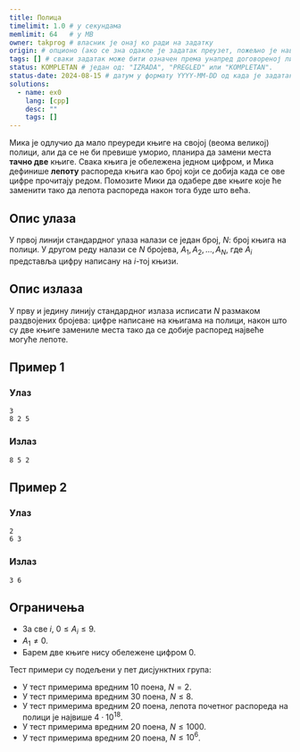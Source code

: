 ```yaml
---
title: Полица
timelimit: 1.0 # у секундама
memlimit: 64   # y MB
owner: takprog # власник је онај ко ради на задатку
origin: # опционо (ако се зна одакле је задатак преузет, пожељно је навести извор)
tags: [] # сваки задатак може бити означен према унапред договореној листи ознака
status: KOMPLETAN # један од: "IZRADA", "PREGLED" или "KOMPLETAN".
status-date: 2024-08-15 # датум у формату YYYY-MM-DD од када је задатак у наведеном статусу
solutions:
  - name: ex0
    lang: [cpp]
    desc: ""
    tags: []
---
```


Мика је одлучио да мало преуреди књиге на својој (веома великој) полици, али да се не би превише уморио, планира да замени места **тачно две** књиге. Свака књига је обележена једном цифром, и Мика дефинише **лепоту** распореда књига као број који се добија када се ове цифре прочитају редом. Помозите Мики да одабере две књиге које ће заменити тако да лепота распореда након тога буде што већа.

## Опис улаза

У првој линији стандардног улаза налази се један број, $N$: број књига на полици. У другом реду налази се $N$ бројева, $A_1, A_2, \dots, A_N$, где $A_i$ представља цифру написану на $i$-тој књизи.

## Опис излаза

У прву и једину линију стандардног излаза исписати $N$ размаком раздвојених бројева: цифре написане на књигама на полици, након што су две књиге замениле места тако да се добије распоред највеће могуће лепоте.

## Пример 1

### Улаз

```
3
8 2 5
```

### Излаз

```
8 5 2
```

## Пример 2

### Улаз

```
2
6 3
```

### Излаз

```
3 6
```

## Ограничења

- За све $i$, $0 \leq A_i \leq 9$.
- $A_1 \neq 0$.
- Барем две књиге нису обележене цифром 0.

Тест примери су подељени у пет дисјунктних група:

- У тест примерима вредним $10$ поена, $N = 2$.
- У тест примерима вредним $30$ поена, $N \leq 8$.
- У тест примерима вредним $20$ поена, лепота почетног распореда на
  полици је највише $4 \cdot 10^{18}$.
- У тест примерима вредним $20$ поена, $N \leq 1000$.
- У тест примерима вредним $20$ поена, $N \leq 10^6$.
